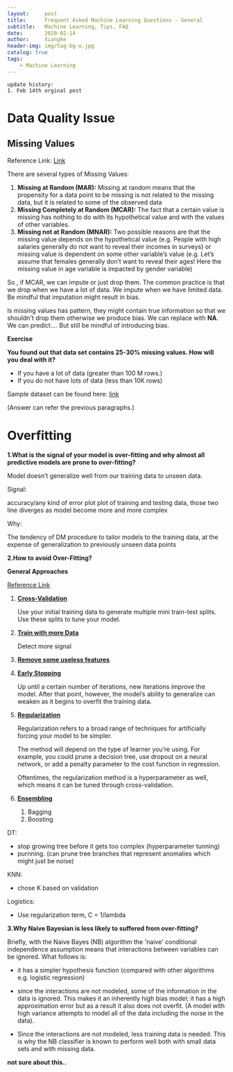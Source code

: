 ```yaml
---
layout:     post
title:      Frequent Asked Machine Learning Questions - General
subtitle:   Machine Learning, Tips, FAQ
date:       2020-02-14
author:     Xiangke
header-img: img/tag-bg-o.jpg
catalog: true
tags:
    - Machine Learning
---
```




```
update history:
1. Feb 14th orginal post
```





# Data Quality Issue



## Missing Values

Reference Link: [Link](https://towardsdatascience.com/how-to-handle-missing-data-8646b18db0d4)



There are several types of Missing Values:

1. **Missing at Random (MAR):** Missing at random means that the propensity for a data point to be missing is not related to the missing data, but it is related to some of the observed data
2. **Missing Completely at Random (MCAR):** The fact that a certain value is missing has nothing to do with its hypothetical value and with the values of other variables.
3. **Missing not at Random (MNAR):** Two possible reasons are that the missing value depends on the hypothetical value (e.g. People with high salaries generally do not want to reveal their incomes in surveys) or missing value is dependent on some other variable’s value (e.g. Let’s assume that females generally don’t want to reveal their ages! Here the missing value in age variable is impacted by gender variable)

So , if MCAR, we can impute or just drop them. The common practice is that we drop when we have a lot of data. We impute when we have limited data. Be mindful that imputation might result in bias.

Is missing values has pattern, they might contain true information so that we shouldn't drop them otherwise we produce bias. We can replace with **NA**. We can predict.... But still be mindful of introducing bias.



**Exercise**

**You found out that data set contains 25-30% missing values. How will you deal with it?**

- If you have a lot of data (greater than 100 M rows.)
- If you do not have lots of data (less than 10K rows)

Sample dataset can be found here: [link](https://bit.ly/2BW9S7j)

(Answer can refer the previous paragraphs.)





# Overfitting

**1.What is the signal of your model is over-fitting and why almost all predictive models are prone to over-fitting?**

Model doesn’t generalize well from our training data to unseen data. 

Signal: 

accuracy/any kind of error plot plot of training and testing data, those two line diverges as model become more and more complex

Why:

The tendency of DM procedure to tailor models to the training data, at the expense of generalization to previously unseen data points



**2.How to avoid Over-Fitting?**

**General Approaches**

[Reference Link](https://elitedatascience.com/overfitting-in-machine-learning#how-to-prevent)

1. **<u>Cross-Validation</u>**

   Use your initial training data to generate multiple mini train-test splits. Use these splits to tune your model.

2. **<u>Train with more Data</u>**

   Detect more signal

3. **<u>Remove some useless features</u>**

4. **<u>Early Stopping</u>**

   Up until a certain number of iterations, new iterations improve the model. After that point, however, the model’s ability to generalize can weaken as it begins to overfit the training data.

5. <u>**Regularization**</u>

   Regularization refers to a broad range of techniques for artificially forcing your model to be simpler.

   The method will depend on the type of learner you’re using. For example, you could prune a decision tree, use dropout on a neural network, or add a penalty parameter to the cost function in regression.

   Oftentimes, the regularization method is a hyperparameter as well, which means it can be tuned through cross-validation.

6. **<u>Ensembling</u>**

   1. Bagging 
   2. Boosting



DT:

- stop growing tree before it gets too complex (hyperparameter tunning)
- purnning. (can prune tree branches that represent anomalies which might just be noise)

KNN:

- chose K based on validation

Logistics:

- Use regularization term, C = 1/lambda



**3.Why Naive Bayesian is less likely to suffered from over-fitting?**

Briefly, with the Naive Bayes (NB) algorithm the 'naive' conditional independence assumption means that interactions between variables can be ignored. What follows is:

- it has a simpler hypothesis function (compared with other algorithms e.g. logistic regression)

- since the interactions are not modeled, some of the information in the data is ignored. This makes it an inherently high bias model; it has a high approximation error but as a result it also does not overfit. (A model with high variance attempts to model all of the data including the noise in the data).

- Since the interactions are not modeled, less training data is needed. This is why the NB classifier is known to perform well both with small data sets and with missing data.

**not sure about this..**

